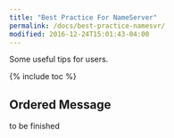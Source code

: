 ```yaml
---
title: "Best Practice For NameServer"
permalink: /docs/best-practice-namesvr/
modified: 2016-12-24T15:01:43-04:00
---
```


Some useful tips for users.

{% include toc %}

## Ordered Message
to be finished


